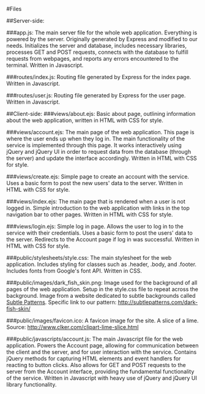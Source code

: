 #Files

##Server-side:

###app.js:
The main server file for the whole web application. Everything is powered by the server. Originally generated by Express and modified to our needs. Initializes the server and database, includes necessary libraries, processes GET and POST requests, connects with the database to fulfill requests from webpages, and reports any errors encountered to the terminal. Written in Javascript.

###routes/index.js:
Routing file generated by Express for the index page. Written in Javascript.

###routes/user.js:
Routing file generated by Express for the user page. Written in Javascript.

##Client-side:
###views/about.ejs:
Basic about page, outlining information about the web application, written in HTML with CSS for style.

###views/account.ejs:
The main page of the web application. This page is where the user ends up when they log in. The main functionality of the service is implemented through this page. It works interactively using jQuery and jQuery UI in order to request data from the database (through the server) and update the interface accordingly. Written in HTML with CSS for style.

###views/create.ejs:
Simple page to create an account with the service. Uses a basic form to post the new users' data to the server. Written in HTML with CSS for style.

###views/index.ejs:
The main page that is rendered when a user is not logged in. Simple introduction to the web application with links in the top navigation bar to other pages. Written in HTML with CSS for style.

###views/login.ejs:
Simple log in page. Allows the user to log in to the service with their credentials. Uses a basic form to post the users' data to the server. Redirects to the Account page if log in was successful. Written in HTML with CSS for style.

###public/stylesheets/style.css:
The main stylesheet for the web application. Includes styling for classes such as .header, .body, and .footer. Includes fonts from Google's font API. Written in CSS.

###public/images/dark_fish_skin.png:
Image used for the background of all pages of the web application. Setup in the style.css file to repeat across the background. Image from a website dedicated to subtle backgrounds called [Subtle Patterns](http://subtlepatterns.com/). Specific link to our pattern: http://subtlepatterns.com/dark-fish-skin/

###public/images/favicon.ico:
A favicon image for the site. A slice of a lime. Source: http://www.clker.com/clipart-lime-slice.html

###public/javascripts/account.js:
The main Javascript file for the web application. Powers the Account page, allowing for communication between the client and the server, and for user interaction with the service. Contains jQuery methods for capturing HTML elements and event handlers for reacting to button clicks. Also allows for GET and POST requests to the server from the Account interface, providing the fundamental functionality of the service. Written in Javascript with heavy use of jQuery and jQuery UI library functionality.
